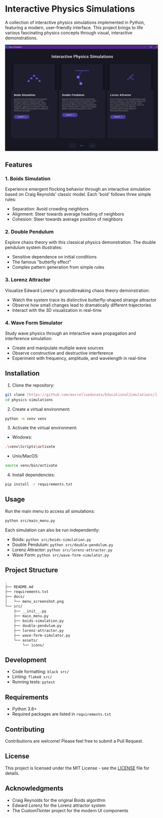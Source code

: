 # Interactive Physics Simulations

A collection of interactive physics simulations implemented in Python, featuring a modern, user-friendly interface. This project brings to life various fascinating physics concepts through visual, interactive demonstrations.

![Physics Simulations Menu](docs/menu_screenshot.png)

## Features

### 1. Boids Simulation
Experience emergent flocking behavior through an interactive simulation based on Craig Reynolds' classic model. Each 'boid' follows three simple rules:
- Separation: Avoid crowding neighbors
- Alignment: Steer towards average heading of neighbors
- Cohesion: Steer towards average position of neighbors

### 2. Double Pendulum
Explore chaos theory with this classical physics demonstration. The double pendulum system illustrates:
- Sensitive dependence on initial conditions
- The famous "butterfly effect"
- Complex pattern generation from simple rules

### 3. Lorenz Attractor
Visualize Edward Lorenz's groundbreaking chaos theory demonstration:
- Watch the system trace its distinctive butterfly-shaped strange attractor
- Observe how small changes lead to dramatically different trajectories
- Interact with the 3D visualization in real-time

### 4. Wave Form Simulator
Study wave physics through an interactive wave propagation and interference simulation:
- Create and manipulate multiple wave sources
- Observe constructive and destructive interference
- Experiment with frequency, amplitude, and wavelength in real-time

## Installation

1. Clone the repository:
```bash
git clone [https://github.com/marcelloadonato/EducationalSimulations/]
cd physics-simulations
```

2. Create a virtual environment:
```bash
python -m venv venv
```

3. Activate the virtual environment:
- Windows:
```bash
.\venv\Scripts\activate
```
- Unix/MacOS:
```bash
source venv/bin/activate
```

4. Install dependencies:
```bash
pip install -r requirements.txt
```

## Usage

Run the main menu to access all simulations:
```bash
python src/main_menu.py
```

Each simulation can also be run independently:
- Boids: `python src/boids-simulation.py`
- Double Pendulum: `python src/double-pendulum.py`
- Lorenz Attractor: `python src/lorenz-attractor.py`
- Wave Form: `python src/wave-form-simulator.py`

## Project Structure
```
.
├── README.md
├── requirements.txt
├── docs/
│   └── menu_screenshot.png
└── src/
    ├── __init__.py
    ├── main_menu.py
    ├── boids-simulation.py
    ├── double-pendulum.py
    ├── lorenz-attractor.py
    ├── wave-form-simulator.py
    └── assets/
        └── icons/
```

## Development

- Code formatting: `black src/`
- Linting: `flake8 src/`
- Running tests: `pytest`

## Requirements

- Python 3.8+
- Required packages are listed in `requirements.txt`

## Contributing

Contributions are welcome! Please feel free to submit a Pull Request.

## License

This project is licensed under the MIT License - see the [LICENSE](LICENSE) file for details.

## Acknowledgments

- Craig Reynolds for the original Boids algorithm
- Edward Lorenz for the Lorenz attractor system
- The CustomTkinter project for the modern UI components 

